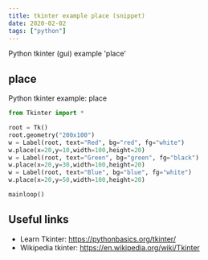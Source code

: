 ```yaml
---
title: tkinter example place (snippet)
date: 2020-02-02
tags: ["python"]
---
```

Python tkinter (gui) example 'place'


## place

Python tkinter example: place

```python
from Tkinter import *

root = Tk()
root.geometry("200x100")
w = Label(root, text="Red", bg="red", fg="white")
w.place(x=20,y=10,width=100,height=20)
w = Label(root, text="Green", bg="green", fg="black")
w.place(x=20,y=30,width=100,height=20)
w = Label(root, text="Blue", bg="blue", fg="white")
w.place(x=20,y=50,width=100,height=20)

mainloop()


```

## Useful links

- Learn Tkinter: https://pythonbasics.org/tkinter/
- Wikipedia tkinter: https://en.wikipedia.org/wiki/Tkinter
